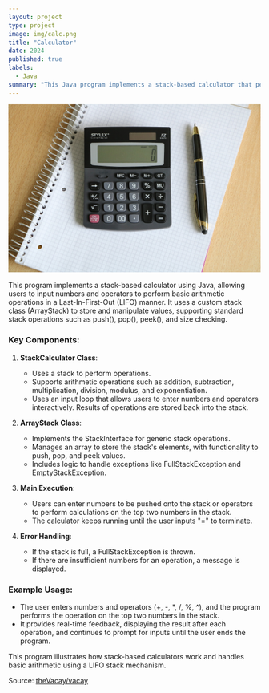 ```yaml
---
layout: project
type: project
image: img/calc.png
title: "Calculator"
date: 2024
published: true
labels:
  - Java
summary: "This Java program implements a stack-based calculator that performs basic arithmetic operations using a custom stack class to handle numbers and operators in a Last-In-First-Out (LIFO) order."
---
```


<img class="img-fluid" src="../img/calculatorImage.png">

This program implements a stack-based calculator using Java, allowing users to input numbers and operators to perform basic arithmetic operations in a Last-In-First-Out (LIFO) manner. It uses a custom stack class (ArrayStack<E>) to store and manipulate values, supporting standard stack operations such as push(), pop(), peek(), and size checking.

### Key Components:
1. **StackCalculator Class**: 
   - Uses a stack to perform operations.
   - Supports arithmetic operations such as addition, subtraction, multiplication, division, modulus, and exponentiation. 
   - Uses an input loop that allows users to enter numbers and operators interactively. Results of operations are stored back into the stack.

2. **ArrayStack<E> Class**: 
   - Implements the StackInterface<E> for generic stack operations.
   - Manages an array to store the stack's elements, with functionality to push, pop, and peek values.
   - Includes logic to handle exceptions like FullStackException and EmptyStackException.

3. **Main Execution**: 
   - Users can enter numbers to be pushed onto the stack or operators to perform calculations on the top two numbers in the stack.
   - The calculator keeps running until the user inputs "=" to terminate.

4. **Error Handling**: 
   - If the stack is full, a FullStackException is thrown.
   - If there are insufficient numbers for an operation, a message is displayed.

### Example Usage:
- The user enters numbers and operators (+, -, *, /, %, ^), and the program performs the operation on the top two numbers in the stack.
- It provides real-time feedback, displaying the result after each operation, and continues to prompt for inputs until the user ends the program.

This program illustrates how stack-based calculators work and handles basic arithmetic using a LIFO stack mechanism.
 
Source: <a href="https://github.com/theVacay/vacay">theVacay/vacay</a>
